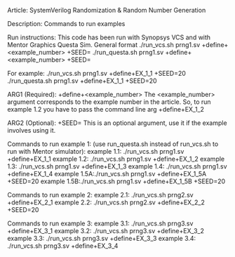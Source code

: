 Article:
 SystemVerilog Randomization & Random Number Generation

Description:
 Commands to run examples 

Run instructions:
 This code has been run with Synopsys VCS and with Mentor Graphics Questa Sim.
 General format
 ./run_vcs.sh prng1.sv +define+<example_number> +SEED=<seed>
 ./run_questa.sh prng1.sv +define+<example_number> +SEED=<seed>

 For example:
 ./run_vcs.sh prng1.sv +define+EX_1_1 +SEED=20
 ./run_questa.sh prng1.sv +define+EX_1_1 +SEED=20

ARG1 (Required): +define+<example_number> 
 The <example_number> argument corresponds to the example number in
 the article. So, to run example 1.2 you have to pass the command
 line arg +define+EX_1_2

ARG2 (Optional): +SEED=<seed>
 This is an optional argument, use it if the example involves using it.

Commands to run example 1:
(use run_questa.sh instead of run_vcs.sh to run with Mentor simulator):
example 1.1: ./run_vcs.sh prng1.sv +define+EX_1_1 
example 1.2: ./run_vcs.sh prng1.sv +define+EX_1_2
example 1.3: ./run_vcs.sh prng1.sv +define+EX_1_3
example 1.4: ./run_vcs.sh prng1.sv +define+EX_1_4
example 1.5A:./run_vcs.sh prng1.sv +define+EX_1_5A +SEED=20
example 1.5B:./run_vcs.sh prng1.sv +define+EX_1_5B +SEED=20

Commands to run example 2:
example 2.1: ./run_vcs.sh prng2.sv +define+EX_2_1
example 2.2: ./run_vcs.sh prng2.sv +define+EX_2_2 +SEED=20

Commands to run example 3:
example 3.1: ./run_vcs.sh prng3.sv +define+EX_3_1
example 3.2: ./run_vcs.sh prng3.sv +define+EX_3_2
example 3.3: ./run_vcs.sh prng3.sv +define+EX_3_3
example 3.4: ./run_vcs.sh prng3.sv +define+EX_3_4
